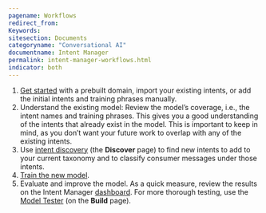 ```yaml
---
pagename: Workflows
redirect_from:
Keywords:
sitesection: Documents
categoryname: "Conversational AI"
documentname: Intent Manager
permalink: intent-manager-workflows.html
indicator: both
---
```


1. [Get started](intent-manager-getting-started.html) with a prebuilt domain, import your existing intents, or add the initial intents and training phrases manually.
2. Understand the existing model: Review the model’s coverage, i.e., the intent names and training phrases. This gives you a good understanding of the intents that already exist in the model. This is important to keep in mind, as you don’t want your future work to overlap with any of the existing intents.
3. Use [intent discovery](intent-manager-discover-intent-discovery.html) (the **Discover** page) to find new intents to add to your current taxonomy and to classify consumer messages under those intents.
4. [Train the new model](intent-manager-build-domains.html#train-a-domain).
5. Evaluate and improve the model. As a quick measure, review the results on the Intent Manager [dashboard](intent-manager-dashboard.html). For more thorough testing, use the [Model Tester](intent-manager-build-test-with-the-model-tester.html) (on the **Build** page).